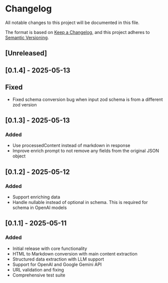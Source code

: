 # Changelog

All notable changes to this project will be documented in this file.

The format is based on [Keep a Changelog](https://keepachangelog.com/en/1.0.0/),
and this project adheres to [Semantic Versioning](https://semver.org/spec/v2.0.0.html).

## [Unreleased]

## [0.1.4] - 2025-05-13

## Fixed
- Fixed schema conversion bug when input zod schema is from a different zod version

## [0.1.3] - 2025-05-13

### Added
- Use processedContent instead of markdown in response
- Improve enrich prompt to not remove any fields from the original JSON object

## [0.1.2] - 2025-05-12

### Added
- Support enriching data
- Handle nullable instead of optional in schema. This is required for schema in OpenAI models

## [0.1.1] - 2025-05-11

### Added
- Initial release with core functionality
- HTML to Markdown conversion with main content extraction
- Structured data extraction with LLM support
- Support for OpenAI and Google Gemini API
- URL validation and fixing
- Comprehensive test suite
